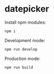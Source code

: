 # datepicker

Install npm modules:
```sh
npm i
```
Development mode:
```sh
npm run develop
```
Production mode:
```sh
npm run build
```
